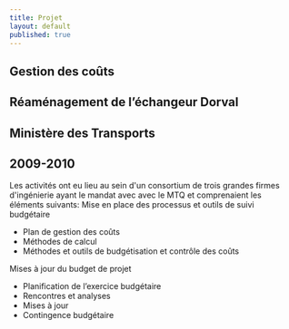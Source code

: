 ```yaml
---
title: Projet
layout: default
published: true
---
```


## Gestion des coûts
## Réaménagement de l’échangeur Dorval
## Ministère des Transports
## 2009-2010

Les activités ont eu lieu au sein d'un consortium de trois grandes firmes d'ingénierie ayant le mandat avec avec le MTQ et comprenaient les éléments suivants: 
Mise en place des processus et outils de suivi budgétaire
- Plan de gestion des coûts
- Méthodes de calcul
- Méthodes et outils de budgétisation et contrôle des coûts

Mises à jour du budget de projet
- Planification de l’exercice budgétaire
- Rencontres et analyses
- Mises à jour
- Contingence budgétaire